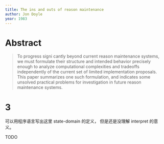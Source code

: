 ```yaml
---
title: The ins and outs of reason maintenance
author: Jon Doyle
year: 1983
---
```


# Abstract

> To progress signi cantly beyond current reason maintenance systems,
> we must formulate their structure and intended behavior precisely
> enough to analyze computational complexities and tradeoffs
> independently of the current set of limited implementation
> proposals.  This paper summarizes one such formulation, and
> indicates some unsolved practical problems for investigation in
> future reason maintenance systems.

# 3

可以用程序语言写出这里 state-domain 的定义，
但是还是没理解 interpret 的意义。

TODO
